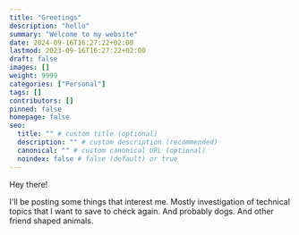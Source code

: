 ```yaml
---
title: "Greetings"
description: "hello"
summary: "Welcome to my website"
date: 2024-09-16T16:27:22+02:00
lastmod: 2023-09-16T16:27:22+02:00
draft: false
images: []
weight: 9999
categories: ["Personal"]
tags: []
contributors: []
pinned: false
homepage: false
seo:
  title: "" # custom title (optional)
  description: "" # custom description (recommended)
  canonical: "" # custom canonical URL (optional)
  noindex: false # false (default) or true
---
```


Hey there!

I'll be posting some things that interest me. Mostly investigation of technical topics that I want to save to check again. And probably dogs. And other friend shaped animals.

